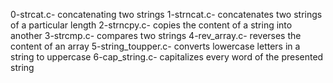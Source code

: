 0-strcat.c- concatenating two strings
1-strncat.c- concatenates two strings of a particular length
2-strncpy.c- copies the content of a string into another
3-strcmp.c- compares two strings
4-rev_array.c- reverses the content of an array
5-string_toupper.c- converts lowercase letters in a string to uppercase
6-cap_string.c- capitalizes every word of the presented string
